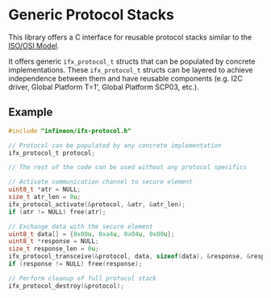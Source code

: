 # Generic Protocol Stacks

This library offers a C interface for reusable protocol stacks similar to the [ISO/OSI Model](https://en.wikipedia.org/wiki/OSI_model).

It offers generic `ifx_protocol_t` structs that can be populated by concrete implementations. These `ifx_protocol_t` structs can be layered to achieve independence between them and have reusable components (e.g. I2C driver, Global Platform T=1', Global Platform SCP03, etc.).

## Example

```c
#include "infineon/ifx-protocol.h"

// Protocol can be populated by any concrete implementation
ifx_protocol_t protocol;

// The rest of the code can be used without any protocol specifics

// Activate communication channel to secure element
uint8_t *atr = NULL;
size_t atr_len = 0u;
ifx_protocol_activate(&protocol, &atr, &atr_len);
if (atr != NULL) free(atr);

// Exchange data with the secure element
uint8_t data[] = {0x00u, 0xa4u, 0x04u, 0x00u};
uint8_t *response = NULL;
size_t response_len = 0u;
ifx_protocol_transceive(&protocol, data, sizeof(data), &response, &response_len);
if (response != NULL) free(response);

// Perform cleanup of full protocol stack
ifx_protocol_destroy(&protocol);
```
